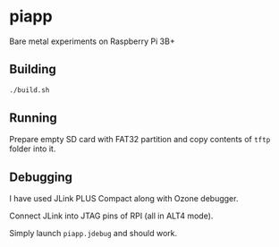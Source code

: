 # piapp

Bare metal experiments on Raspberry Pi 3B+

## Building

```sh
./build.sh
```

## Running

Prepare empty SD card with FAT32 partition and copy contents of `tftp` folder into it.

## Debugging

I have used JLink PLUS Compact along with Ozone debugger.

Connect JLink into JTAG pins of RPI (all in ALT4 mode).

Simply launch `piapp.jdebug` and should work.
